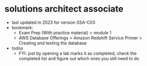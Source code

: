 # solutions architect associate

- last updated in 2023 for version SSA-C03
- bookmark:
  - Exam Prep (With practice material) > module 1
  - AWS Database Offerings > Amazon Redshift Service Primer > Creating and testing the database
- todos
  - FYI: just by opening a lab marks it as completed, check the completed list and figure out which ones you still need to do
